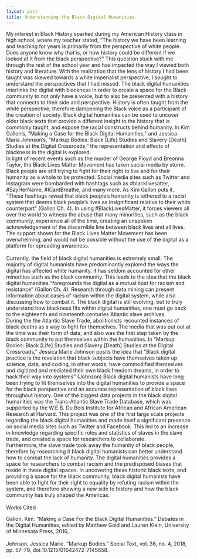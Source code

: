```yaml
---
layout: post
title: Understanding the Black Digital Humanities
--- 
```

My interest in Black History sparked during my American History class in high school, where my teacher stated, “The history we have been learning and teaching for years is primarily from the perspective of white people. Does anyone know why that is, or how history could be different if we looked at it from the black perspective?” This question stuck with me through the rest of the school year and has impacted the way I viewed both history and literature. With the realization that the lens of history I had been taught was skewed towards a white imperialist perspective, I sought to understand the perspectives that I had missed. The black digital humanities interlinks the digital with blackness in order to create a space for the Black community to not only have a voice, but to also be presented with a history that connects to their side and perspective. History is often taught from the white perspective, therefore dampening the Black voice as a participant of the creation of society. Black digital humanities can be used to uncover older black texts that provide a different insight to the history that is commonly taught, and expose the racial constructs behind humanity. In Kim Gallon’s, “Making a Case for the Black Digital Humanities,” and Jessica Maria Johnson’s, “Markup Bodies: Black [Life] Studies and Slavery [Death] Studies at the Digital Crossroads,” the representation and effects of blackness in the digital is explored. 
<br>
     In light of recent events such as the murder of George Floyd and Breonna Taylor, the Black Lives Matter Movement has taken social media by storm. Black people are still trying to fight for their right to live and for their humanity as a whole to be protected. Social media sites such as Twitter and Instagram were bombarded with hashtags such as #blacklivesatter, #SayHerName, #ICantBreathe, and many more. As Kim Gallon puts it, “These hashtags reveal that black people’s humanity is tethered to a racial system that deems black people’s lives as insignificant relative to their white counterpart” (Gallon Ch. 4). In using #BlackLivesMatter, it forces viewers all over the world to witness the abuse that many minorities, such as the black community, experience all of the time, creating an unspoken acknowledgement of the discernible line between black lives and all lives. The support shown for the Black Lives Matter Movement has been overwhelming, and would not be possible without the use of the digital as a platform for spreading awareness.  
<br>
	Currently, the field of black digital humanities is extremely small. The majority of digital humanists have predominantly explored the ways the digital has affected white humanity. It has seldom accounted for other minorities such as the black community. This leads to the idea that the black digital humanities “foregrounds the digital as a mutual host for racism and resistance” (Gallon Ch. 4). Research through data mining can present information about cases of racism within the digital system, while also discussing how to combat it. The black digital is still evolving, but to truly understand how blackness fits within digital humanities, one must go back to the eighteenth and nineteenth centuries Atlantic slave archives. 
<br>
	During the the Atlantic Slave Trade, abolitionists recounted instances of black deaths as a way to fight for themselves. The media that was put out at the time was their form of data, and also was the first step taken by the black community to put themselves within the humanities. In “Markup Bodies: Black [Life] Studies and Slavery [Death] Studies at the Digital Crossroads,” Jessica Marie Johnson posits the idea that “Black digital practice is the revelation that black subjects have themselves taken up science, data, and coding, in other words, have commodified themselves and digitized and mediated their own black freedom dreams, in order to hack their way into systems” (Johnson).Black digital humanists have long been trying to fit themselves into the digital humanities to provide a space for the black perspective and an accurate representation of black lives throughout history. One of the biggest data projects in the black digital humanities was the Trans-Atlantic Slave Trade Database, which was supported by the W.E.B. Du Bois Institute for African and African American Research at Harvard. This project was one of the first large scale projects regarding the black digital humanities and made itself a significant presence on social media sites such as Twitter and Facebook. This led to an increase in knowledge regarding specific roles and statistics of slaves in the slave trade, and created a space for researchers to collaborate.
<br>
Furthermore, the slave trade took away the humanity of black people, therefore by researching it black digital humanists can better understand how to combat the lack of humanity. The digital humanities provides a space for researchers to combat racism and the predisposed biases that reside in these digital spaces. In uncovering these historic black texts, and providing a space for the black community, black digital humanists have been able to fight for their right to equality by refuting racism within the system, and therefore showing a new side to history and how the black community has truly shaped the Americas.  
<br>
Works Cited

Gallon, Kim. “Making a Case For the Black Digital Humanities.” Debates in the Digital Humanities, edited by Matthew Gold and Lauren Klein, University of Minnesota Press, 2016,.  
<br>
Johnson, Jessica Marie. “Markup Bodies.” Social Text, vol. 36, no. 4, 2018, pp. 57–79.,doi:10.1215/01642472-7145658. 
